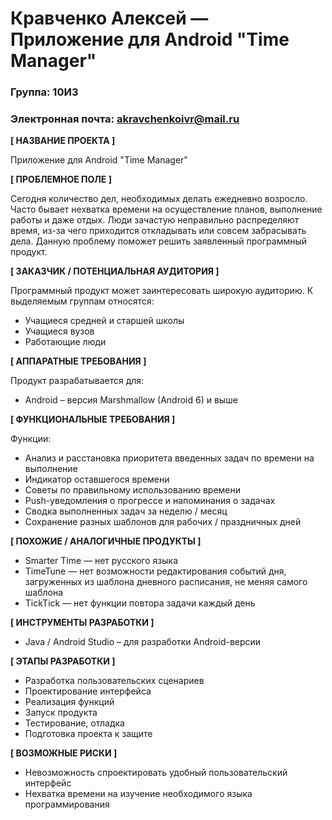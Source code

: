 # Кравченко Алексей — Приложение для Android "Time Manager"
### Группа: 10И3
### Электронная почта: akravchenkoivr@mail.ru
**[ НАЗВАНИЕ ПРОЕКТА ]**

Приложение для Android "Time Manager"

**[ ПРОБЛЕМНОЕ ПОЛЕ ]**

Сегодня количество дел, необходимых делать ежедневно возросло. Часто бывает нехватка времени на осуществление планов, выполнение работы и даже отдых. Люди зачастую неправильно распределяют время, из-за чего приходится откладывать или совсем забрасывать дела. Данную проблему поможет решить заявленный программный продукт.

**[ ЗАКАЗЧИК / ПОТЕНЦИАЛЬНАЯ АУДИТОРИЯ ]**

Программный продукт может заинтересовать широкую аудиторию. К выделяемым группам относятся:

* Учащиеся средней и старшей школы
* Учащиеся вузов
* Работающие люди

**[ АППАРАТНЫЕ ТРЕБОВАНИЯ ]** 

Продукт разрабатывается для:
* Android – версия Marshmallow (Android 6) и выше

**[ ФУНКЦИОНАЛЬНЫЕ ТРЕБОВАНИЯ ]**

Функции:
* Анализ и расстановка приоритета введенных задач по времени на выполнение
* Индикатор оставшегося времени
* Советы по правильному использованию времени
* Push-уведомления о прогрессе и напоминания о задачах
* Сводка выполненных задач за неделю / месяц
* Сохранение разных шаблонов для рабочих / праздничных дней

**[ ПОХОЖИЕ / АНАЛОГИЧНЫЕ ПРОДУКТЫ ]**

* Smarter Time — нет русского языка
* TimeTune — нет возможности редактирования событий дня, загруженных из шаблона дневного расписания, не меняя самого шаблона
* TickTick — нет функции повтора задачи каждый день

**[ ИНСТРУМЕНТЫ РАЗРАБОТКИ ]**

*	Java / Android Studio – для разработки Android-версии

**[ ЭТАПЫ РАЗРАБОТКИ ]**

*	Разработка пользовательских сценариев
*	Проектирование интерфейса
* Реализация функций
*	Запуск продукта
*	Тестирование, отладка
*	Подготовка проекта к защите

**[ ВОЗМОЖНЫЕ РИСКИ ]**

*	Невозможность спроектировать удобный пользовательский интерфейс
*	Нехватка времени на изучение необходимого языка программирования
